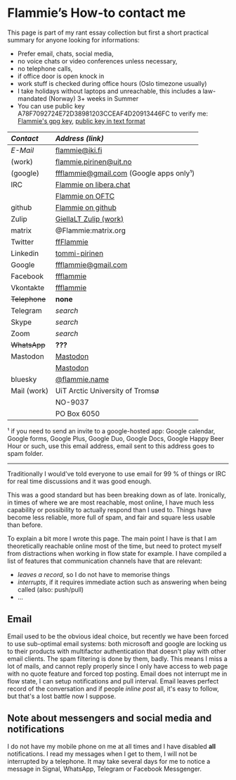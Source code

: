 # Flammie’s How-to contact me

This page is part of my rant essay collection but first a short practical
summary for anyone looking for informations:

* Prefer email, chats, social media,
* no voice chats or video conferences unless necessary,
* no telephone calls,
* if office door is open knock in
* work stuff is checked during office hours (Oslo timezone usually)
* I take holidays without laptops and unreachable, this includes a law-mandated
  (Norway) 3+ weeks in Summer
* You can use public key A78F7092724E72D38981203CCEAF4D20913446FC to verify me:
  [Flammie's gpg key](flammie-pubkey.gpg), [public key in text
  format](flammie-pubkey.txt)

| *Contact* | *Address (link)* |
| :-------  | :--------------  |
| *E-Mail* | flammie@iki.fi |
|  (work)  | flammie.pirinen@uit.no |
|  (google) | ffflammie@gmail.com (Google apps only¹) |
| IRC | [Flammie on libera.chat](irc://libera/Flammie?isnick) |
|     | [Flammie on OFTC](irc://OFTC/Flammie?isnick) |
| github | [Flammie on github](https://github.com/flammie/) |
| Zulip | [GiellaLT Zulip (work)](https://giellalt.zulipchat.com) |
| matrix | @Flammie:matrix.org |
| Twitter | [ffFlammie](https://twitter.com/ffFlammie) |
| Linkedin | [tommi-pirinen](https://www.linkedin.com/in/tommi-pirinen-6182127/) |
| Google | ffflammie@gmail.com |
| Facebook | [ffflammie](https://www.facebook.com/ffflammie) |
| Vkontakte | [ffflammie](https://vk.com/ffflammie) |
| ~~Telephone~~ | **none** |
| Telegram | *search* |
| Skype | *search* |
| Zoom | *search* |
| ~~WhatsApp~~ | **???** |
| Mastodon | <a rel="me" href="https://mastodon.online/@flammie">Mastodon</a> |
|          | <a rel="me" href="https://mastodontti.fi/@flammie">Mastodon</a> |
| bluesky | [@flammie.name](https://bsky.app/profile/flammie.name) |
| Mail (work) | UiT Arctic University of Tromsø |
| | NO-9037 |
| | PO Box 6050  |

¹ if you need to send an invite to a google-hosted app: Google calendar, Google
forms, Google Plus, Google Duo, Google Docs, Google Happy Beer Hour or
such, use this email address, email sent to this address goes to spam folder.

* * *

Traditionally I would've told everyone to use email for 99 % of things or
IRC for real time discussions and it was good enough.

This was a good standard but has been breaking down as of late. Ironically, in
times of where we are most reachable, most online, I have much less capability
or possibility to actually respond than I used to. Things have become less
reliable, more full of spam, and fair and square less usable than before.

To explain a bit more I wrote this page. The main point I have is that I am
theoretically reachable online most of the time, but need to protect myself from
distractions when working in flow state for example. I have compiled a list of
features that communication channels have that are relevant:

* *leaves a record*, so I do not have to memorise things
* *interrupts*, if it requires immediate action such as answering when being
  called (also: push/pull)
* ...

## Email

Email used to be the obvious ideal choice, but recently we have been forced to
use sub-optimal email systems: both microsoft and google are locking us to their
products with multifactor authentication that doesn't play with other email
clients. The spam filtering is done by them, badly. This means I miss a lot of
mails, and cannot reply properly since I only have access to web page with no
quote feature and forced top posting. Email does not interrupt me in flow state,
I can setup notifications and pull interval. Email leaves perfect record of the
conversation and if people *inline post* all, it's easy to follow, but that's a
lost battle now I suppose.

## Note about messengers and social media and notifications

I do not have my mobile phone on me at all times and I have disabled **all**
notifications. I read my messages when I get to them, I will not be interrupted
by a telephone. It may take several days for me to notice a message in Signal,
WhatsApp, Telegram or Facebook Messgenger.

<!-- vim: set ft=markdown -->
